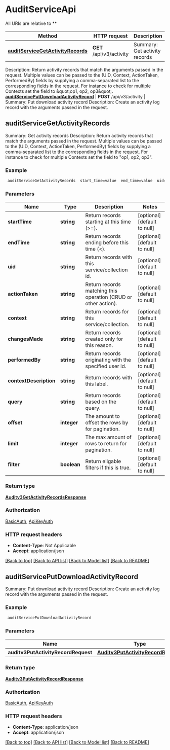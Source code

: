 # AuditServiceApi

All URIs are relative to **

Method | HTTP request | Description
------------- | ------------- | -------------
[**auditServiceGetActivityRecords**](AuditServiceApi.md#auditServiceGetActivityRecords) | **GET** /api/v3/activity | Summary: Get activity records
Description: Return activity records that match the arguments passed in the request. 
Multiple values can be passed to the (UID, Context, ActionTaken, PerformedBy) fields by supplying a 
comma-separated list to the corresponding fields in the request.  For instance to check for 
multiple Contexts set the field to \&quot;op1, op2, op3\&quot;.
[**auditServicePutDownloadActivityRecord**](AuditServiceApi.md#auditServicePutDownloadActivityRecord) | **POST** /api/v3/activity | Summary: Put download activity record
Description: Create an activity log record with the arguments passed in the request.



## auditServiceGetActivityRecords

Summary: Get activity records
Description: Return activity records that match the arguments passed in the request. 
Multiple values can be passed to the (UID, Context, ActionTaken, PerformedBy) fields by supplying a 
comma-separated list to the corresponding fields in the request.  For instance to check for 
multiple Contexts set the field to \"op1, op2, op3\".

### Example

```bash
 auditServiceGetActivityRecords  start_time=value  end_time=value  uid=value  action_taken=value  context=value  changes_made=value  performed_by=value  context_description=value  query=value  offset=value  limit=value  filter=value
```

### Parameters


Name | Type | Description  | Notes
------------- | ------------- | ------------- | -------------
 **startTime** | **string** | Return records starting at this time (>=). | [optional] [default to null]
 **endTime** | **string** | Return records ending before this time (<). | [optional] [default to null]
 **uid** | **string** | Return records with this service/collection id. | [optional] [default to null]
 **actionTaken** | **string** | Return records matching this operation (CRUD or other action). | [optional] [default to null]
 **context** | **string** | Return records for this service/collection. | [optional] [default to null]
 **changesMade** | **string** | Return records created only for this reason. | [optional] [default to null]
 **performedBy** | **string** | Return records originating with the specified user id. | [optional] [default to null]
 **contextDescription** | **string** | Return records with this label. | [optional] [default to null]
 **query** | **string** | Return records based on the query. | [optional] [default to null]
 **offset** | **integer** | The amount to offset the rows by for pagination. | [optional] [default to null]
 **limit** | **integer** | The max amount of rows to return for pagination. | [optional] [default to null]
 **filter** | **boolean** | Return eligable filters if this is true. | [optional] [default to null]

### Return type

[**Auditv3GetActivityRecordsResponse**](Auditv3GetActivityRecordsResponse.md)

### Authorization

[BasicAuth](../README.md#BasicAuth), [ApiKeyAuth](../README.md#ApiKeyAuth)

### HTTP request headers

- **Content-Type**: Not Applicable
- **Accept**: application/json

[[Back to top]](#) [[Back to API list]](../README.md#documentation-for-api-endpoints) [[Back to Model list]](../README.md#documentation-for-models) [[Back to README]](../README.md)


## auditServicePutDownloadActivityRecord

Summary: Put download activity record
Description: Create an activity log record with the arguments passed in the request.

### Example

```bash
 auditServicePutDownloadActivityRecord
```

### Parameters


Name | Type | Description  | Notes
------------- | ------------- | ------------- | -------------
 **auditv3PutActivityRecordRequest** | [**Auditv3PutActivityRecordRequest**](Auditv3PutActivityRecordRequest.md) |  |

### Return type

[**Auditv3PutActivityRecordResponse**](Auditv3PutActivityRecordResponse.md)

### Authorization

[BasicAuth](../README.md#BasicAuth), [ApiKeyAuth](../README.md#ApiKeyAuth)

### HTTP request headers

- **Content-Type**: application/json
- **Accept**: application/json

[[Back to top]](#) [[Back to API list]](../README.md#documentation-for-api-endpoints) [[Back to Model list]](../README.md#documentation-for-models) [[Back to README]](../README.md)

